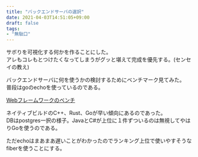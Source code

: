 ```yaml
---
title: "バックエンドサーバの選択"
date: 2021-04-03T14:51:05+09:00
draft: false
tags:
- "無駄口"
---
```


サボりを可視化する何かを作ることにした。  
アレもコレもとつけたくなってしまうがグッと堪えて完成を優先する。(センセイの教え)  

バックエンドサーバに何を使うかの検討するためにベンチマーク見てみた。  
普段はgoのechoを使っているのである。  

[Webフレームワークのベンチ](https://www.techempower.com/benchmarks/)  

ネイティブビルドのC++、Rust、Goが早い傾向にあるのであった。  
DBはpostgres一択の様子。JavaとC#が上位に１件ずついるのは無視してやはりGoを使うのである。  

ただechoはまあまあ遅いことがわかったのでランキング上位で使いやすそうなfiberを使うことにする。  
